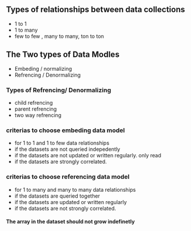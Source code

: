 ## Types of relationships between data collections

- 1 to 1
- 1 to many
- few to few , many to many, ton to ton

## The Two types of Data Modles

- Embeding / normalizing 
- Refrencing / Denormalizing

### Types of Refrencing/ Denormalizing

- child refrencing
- parent refrencing 
- two way refrencing

### criterias to choose embeding data model

- for 1 to 1 and 1 to few data relationships
- if the datasets are not queried indepedently
- if the datasets are not updated or written regularly. only read
- if the datasets are strongly correlated.

### criterias to choose referencing data model

- for 1 to many and many to many data relationships
- if the datasets are queried together
- if the datasets are updated or written regularly
- if the datasets are not strongly correlated.

#### The array in the dataset should not grow indefinetly


